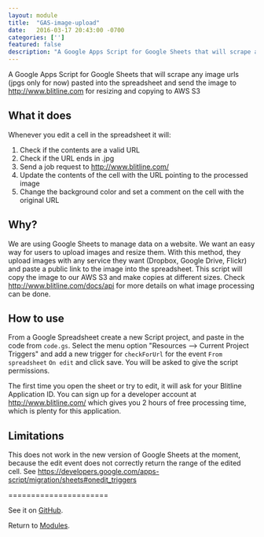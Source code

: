 ```yaml
---
layout: module
title:  "GAS-image-upload"
date:   2016-03-17 20:43:00 -0700
categories: ['']
featured: false
description: "A Google Apps Script for Google Sheets that will scrape any image urls (jpgs only for now) pasted into the spreadsheet and send the image to http://www.blitline.com for resizing and copying to AWS S3."
---
```




A Google Apps Script for Google Sheets that will scrape any image urls (jpgs only for now) pasted into the spreadsheet and send the image to http://www.blitline.com for resizing and copying to AWS S3

## What it does

Whenever you edit a cell in the spreadsheet it will:

1. Check if the contents are a valid URL
2. Check if the URL ends in .jpg
3. Send a job request to http://www.blitline.com/
4. Update the contents of the cell with the URL pointing to the processed image
5. Change the background color and set a comment on the cell with the original URL
 
## Why?

We are using Google Sheets to manage data on a website. We want an easy way for users to upload images and resize them. With this method, they upload images with any service they want (Dropbox, Google Drive, Flickr) and paste a public link to the image into the spreadsheet. This script will copy the image to our AWS S3 and make copies at different sizes. Check http://www.blitline.com/docs/api for more details on what image processing can be done.

## How to use

From a Google Spreadsheet create a new Script project, and paste in the code from `code.gs`. Select the menu option "Resources --> Current Project Triggers" and add a new trigger for `checkForUrl` for the event `From spreadsheet` `On edit` and click save. You will be asked to give the script permissions.

The first time you open the sheet or try to edit, it will ask for your Blitline Application ID. You can sign up for a developer account at http://www.blitline.com/ which gives you 2 hours of free processing time, which is plenty for this application.

## Limitations

This does not work in the new version of Google Sheets at the moment, because the edit event does not correctly return the range of the edited cell. See https://developers.google.com/apps-script/migration/sheets#onedit_triggers



======================

See it on [GitHub](https://github.com/digidem/GAS-image-upload).

Return to [Modules](/modules).